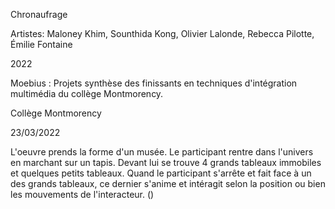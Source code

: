 Chronaufrage

Artistes: Maloney Khim, Sounthida Kong, Olivier Lalonde, Rebecca Pilotte, Émilie Fontaine

2022

Moebius : Projets synthèse des finissants en techniques d'intégration multimédia du collège Montmorency.

Collège Montmorency

23/03/2022

L'oeuvre prends la forme d'un musée. Le participant rentre dans l'univers en marchant sur un tapis. Devant lui se trouve 4 grands tableaux immobiles et quelques petits tableaux. Quand le participant s'arrête et fait face à un des grands tableaux, ce dernier s'anime et intéragit selon la position ou bien les mouvements de l'interacteur.
()
